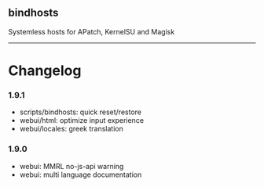 ## bindhosts
Systemless hosts for APatch, KernelSU and Magisk

---

# Changelog
### 1.9.1
- scripts/bindhosts: quick reset/restore
- webui/html: optimize input experience
- webui/locales: greek translation

### 1.9.0
- webui: MMRL no-js-api warning
- webui: multi language documentation


